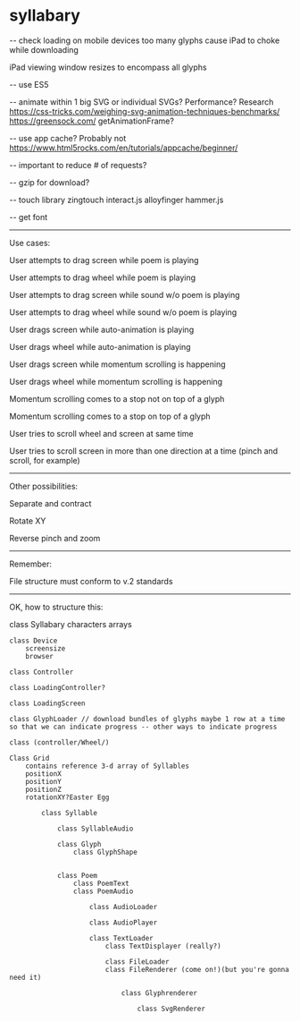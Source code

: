 # syllabary

-- check loading on mobile devices
too many glyphs cause iPad to choke while downloading

iPad viewing window resizes to encompass all glyphs



-- use ES5

-- animate within 1 big SVG or individual SVGs?  Performance? Research
https://css-tricks.com/weighing-svg-animation-techniques-benchmarks/
https://greensock.com/
getAnimationFrame?

-- use app cache?
Probably not
https://www.html5rocks.com/en/tutorials/appcache/beginner/

-- important to reduce # of requests?

-- gzip for download?



-- touch library
zingtouch
interact.js
alloyfinger
hammer.js

-- get font

-------------------------------------------------
Use cases:

User attempts to drag screen while poem is playing

User attempts to drag wheel while poem is playing

User attempts to drag screen while sound w/o poem is playing

User attempts to drag wheel while sound w/o poem is playing

User drags screen while auto-animation is playing

User drags wheel while auto-animation is playing

User drags screen while momentum scrolling is happening

User drags wheel while momentum scrolling is happening

Momentum scrolling comes to a stop not on top of a glyph

Momentum scrolling comes to a stop on top of a glyph

User tries to scroll wheel and screen at same time

User tries to scroll screen in more than one direction at a time (pinch and scroll, for example)

-------------------------------------------------

Other possibilities:

Separate and contract

Rotate XY

Reverse pinch and zoom

-------------------------------------------------
Remember:

File structure must conform to v.2 standards


-------------------------------------------------

OK, how to structure this:

class Syllabary
    characters arrays

    class Device
        screensize
        browser

    class Controller

    class LoadingController?

    class LoadingScreen

    class GlyphLoader // download bundles of glyphs maybe 1 row at a time so that we can indicate progress -- other ways to indicate progress

    class (controller/Wheel/)

    Class Grid
        contains reference 3-d array of Syllables
        positionX
        positionY
        positionZ
        rotationXY?Easter Egg

            class Syllable

                class SyllableAudio

                class Glyph
                    class GlyphShape


                class Poem
                    class PoemText
                    class PoemAudio

                        class AudioLoader

                        class AudioPlayer

                        class TextLoader
                            class TextDisplayer (really?)

                            class FileLoader
                            class FileRenderer (come on!)(but you're gonna need it)

                                class Glyphrenderer

                                    class SvgRenderer

